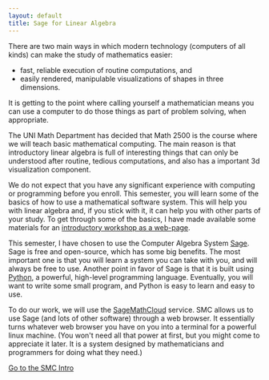```yaml
---
layout: default
title: Sage for Linear Algebra
---
```


There are two main ways in which modern technology (computers of all kinds)
can make the study of mathematics easier:

* fast, reliable execution of routine computations, and
* easily rendered, manipulable visualizations of shapes in three dimensions.

It is getting to the point where calling yourself a mathematician means you can
use a computer to do those things as part of problem solving, when appropriate.

The UNI Math Department has decided that Math 2500 is the course where we
will teach basic mathematical computing. The main reason is that introductory
linear algebra is full of interesting things that can only be understood after
routine, tedious computations, and also has a important 3d visualization component.

We do not expect that you have any significant experience with computing or
programming before you enroll. This semester, you will learn some of the basics
of how to use a mathematical software system. This will help you with linear
algebra and, if you stick with it, it can help you with other parts of your study.
To get through some of the basics, I have made available some materials for
an [introductory workshop as a web-page][workshop].

This semester, I have chosen to use the Computer Algebra System [Sage][sagemath].
Sage is free and open-source, which has some big benefits. The most important one
is that you will learn a system you can take with you, and will always be free to
use. Another point in favor of Sage is that it is built using [Python][python], a powerful,
high-level programming language. Eventually, you will want to write some small
program, and Python is easy to learn and easy to use.

To do our work, we will use the [SageMathCloud][sagecloud] service. SMC allows us
to use Sage (and lots of other software) through a web browser. It essentially turns
whatever web browser you have on you into a terminal for a powerful linux machine.
(You won't need all that power at first, but you might come to appreciate it later. It
is a system designed by mathematicians and programmers for doing what they need.)

<p class="text-center">
<a class="btn btn-primary btn-lg" href="{{site.url}}/sage-workshop" target="_blank">Go to the SMC Intro</a>
</p>

[sagemath]: {{site.sageurl}}
[sagecloud]: {{site.smcurl}}

[workshop]: {{site.url}}/sage-workshop/
[python]: {{site.pythonurl}}
